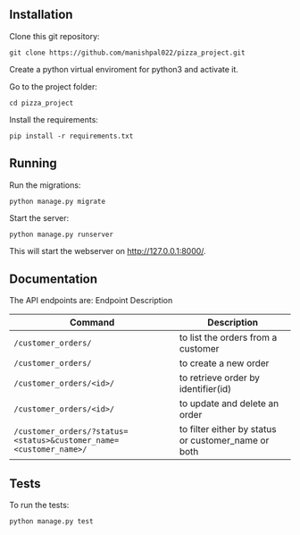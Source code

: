 ## Installation
Clone this git repository:
```
git clone https://github.com/manishpal022/pizza_project.git
```
Create a python virtual enviroment for python3 and activate it.

Go to the project folder:

```
cd pizza_project
```
Install the requirements:
```
pip install -r requirements.txt
```
## Running
Run the migrations:
```
python manage.py migrate
```
Start the server:
```
python manage.py runserver
```
This will start the webserver on http://127.0.0.1:8000/.

## Documentation
The API endpoints are:
Endpoint	Description

| Command | Description |
| --- | --- |
| `/customer_orders/` | to list the orders from a customer |
| `/customer_orders/` | to create a new order |
| `/customer_orders/<id>/` | to retrieve order by identifier(id) |
| `/customer_orders/<id>/` | to update and delete an order |
| `/customer_orders/?status=<status>&customer_name=<customer_name>/` | to filter either by status or customer_name or both |


## Tests
To run the tests:
```
python manage.py test
```
